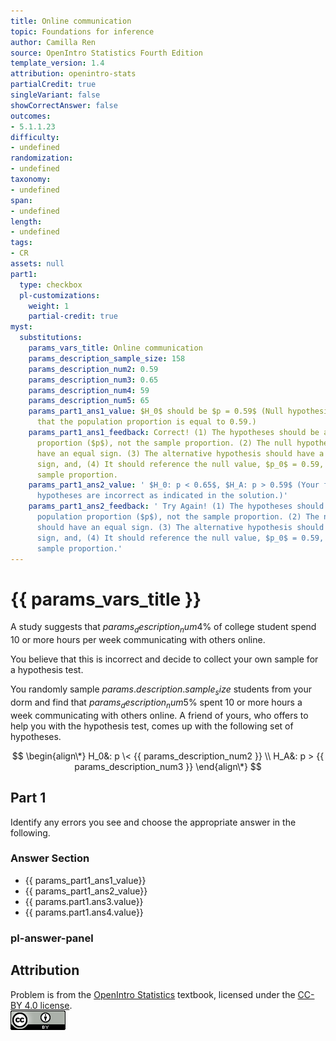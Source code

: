 ```yaml
---
title: Online communication
topic: Foundations for inference
author: Camilla Ren
source: OpenIntro Statistics Fourth Edition
template_version: 1.4
attribution: openintro-stats
partialCredit: true
singleVariant: false
showCorrectAnswer: false
outcomes:
- 5.1.1.23
difficulty:
- undefined
randomization:
- undefined
taxonomy:
- undefined
span:
- undefined
length:
- undefined
tags:
- CR
assets: null
part1:
  type: checkbox
  pl-customizations:
    weight: 1
    partial-credit: true
myst:
  substitutions:
    params_vars_title: Online communication
    params_description_sample_size: 158
    params_description_num2: 0.59
    params_description_num3: 0.65
    params_description_num4: 59
    params_description_num5: 65
    params_part1_ans1_value: $H_0$ should be $p = 0.59$ (Null hypothesis should state
      that the population proportion is equal to 0.59.)
    params_part1_ans1_feedback: Correct! (1) The hypotheses should be about the population
      proportion ($p$), not the sample proportion. (2) The null hypothesis should
      have an equal sign. (3) The alternative hypothesis should have a not-equals
      sign, and, (4) It should reference the null value, $p_0$ = 0.59, not the observed
      sample proportion.
    params_part1_ans2_value: ' $H_0: p < 0.65$, $H_A: p > 0.59$ (Your friend''s proposed
      hypotheses are incorrect as indicated in the solution.)'
    params_part1_ans2_feedback: ' Try Again! (1) The hypotheses should be about the
      population proportion ($p$), not the sample proportion. (2) The null hypothesis
      should have an equal sign. (3) The alternative hypothesis should have a not-equals
      sign, and, (4) It should reference the null value, $p_0$ = 0.59, not the observed
      sample proportion.'
---
```

# {{ params_vars_title }}
A study suggests that ${{ params_description_num4 }}$% of college student spend 10 or more hours per week communicating with others online.

You believe that this is incorrect and decide to collect your own sample for a hypothesis test.

You randomly sample ${{ params.description.sample_size }}$ students from your dorm and find that ${{ params_description_num5 }}$% spent 10 or more hours a week communicating with others online. A friend of yours, who offers to help you with the hypothesis test, comes up with the following set of hypotheses.

$$
\begin{align\*}
H_0&: p \< {{ params_description_num2 }} \\
H_A&: p > {{ params_description_num3 }}
\end{align\*}
$$

## Part 1

Identify any errors you see and choose the appropriate answer in the following.

### Answer Section

- {{ params_part1_ans1_value}}
- {{ params_part1_ans2_value}}
- {{ params.part1.ans3.value}}
- {{ params.part1.ans4.value}}

### pl-answer-panel

## Attribution

Problem is from the [OpenIntro Statistics](https://openintro.org/book/os/) textbook, licensed under the [CC-BY 4.0 license](https://creativecommons.org/licenses/by/4.0/).<br>![Image representing the Creative Commons 4.0 BY license.](https://raw.githubusercontent.com/firasm/bits/master/by.png)